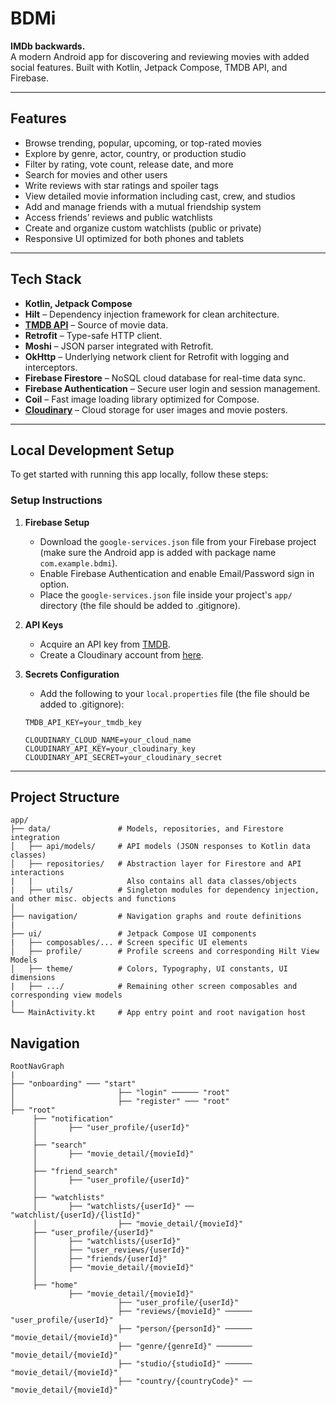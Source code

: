 # BDMi
**IMDb backwards.**  
A modern Android app for discovering and reviewing movies with added social features. 
Built with Kotlin, Jetpack Compose, TMDB API, and Firebase.

---
## Features

- Browse trending, popular, upcoming, or top-rated movies
- Explore by genre, actor, country, or production studio
- Filter by rating, vote count, release date, and more
- Search for movies and other users
- Write reviews with star ratings and spoiler tags
- View detailed movie information including cast, crew, and studios
- Add and manage friends with a mutual friendship system
- Access friends’ reviews and public watchlists
- Create and organize custom watchlists (public or private)
- Responsive UI optimized for both phones and tablets
---
## Tech Stack

- **Kotlin, Jetpack Compose**
- **Hilt** – Dependency injection framework for clean architecture.
- **[TMDB API](https://developer.themoviedb.org/docs/getting-started)** – Source of movie data.
- **Retrofit** – Type-safe HTTP client.
- **Moshi** – JSON parser integrated with Retrofit.
- **OkHttp** – Underlying network client for Retrofit with logging and interceptors.
- **Firebase Firestore** – NoSQL cloud database for real-time data sync.
- **Firebase Authentication** – Secure user login and session management.
- **Coil** – Fast image loading library optimized for Compose.
- **[Cloudinary](https://cloudinary.com/)** – Cloud storage for user images and movie posters.
---
## Local Development Setup

To get started with running this app locally, follow these steps:

### Setup Instructions

1. **Firebase Setup**  
   - Download the `google-services.json` file from your Firebase project (make sure the Android app is added with package name `com.example.bdmi`).
   - Enable Firebase Authentication and enable Email/Password sign in option.
   - Place the `google-services.json` file inside your project's `app/` directory (the file should be added to .gitignore).

2. **API Keys**
   - Acquire an API key from [TMDB](https://developer.themoviedb.org/docs/getting-started).
   - Create a Cloudinary account from [here](https://cloudinary.com/console).

3. **Secrets Configuration**
   - Add the following to your `local.properties` file (the file should be added to .gitignore):

   ```properties
   TMDB_API_KEY=your_tmdb_key

   CLOUDINARY_CLOUD_NAME=your_cloud_name
   CLOUDINARY_API_KEY=your_cloudinary_key
   CLOUDINARY_API_SECRET=your_cloudinary_secret
   ```
---
## Project Structure
```
app/
├── data/               # Models, repositories, and Firestore integration
│   ├── api/models/     # API models (JSON responses to Kotlin data classes)
│   ├── repositories/   # Abstraction layer for Firestore and API interactions
|   |                     Also contains all data classes/objects
|   ├── utils/          # Singleton modules for dependency injection, and other misc. objects and functions
│
├── navigation/         # Navigation graphs and route definitions
|
├── ui/                 # Jetpack Compose UI components
|   ├── composables/... # Screen specific UI elements
│   ├── profile/        # Profile screens and corresponding Hilt View Models
│   ├── theme/          # Colors, Typography, UI constants, UI dimensions
|   ├── .../            # Remaining other screen composables and corresponding view models
|
└── MainActivity.kt     # App entry point and root navigation host
```
## Navigation
```
RootNavGraph
|
├── "onboarding" ─── "start"
│                       ├── "login" ────── "root"
│                       ├── "register" ─── "root"
├── "root"
     ├── "notification"
     │       ├── "user_profile/{userId}"
     │
     ├── "search"
     │       ├── "movie_detail/{movieId}"
     │
     ├── "friend_search"
     │       ├── "user_profile/{userId}"
     │
     ├── "watchlists"
     │       ├── "watchlists/{userId}" ── "watchlist/{userId}/{listId}" 
     │                  ├── "movie_detail/{movieId}"
     ├── "user_profile/{userId}"
     │       ├── "watchlists/{userId}"
     │       ├── "user_reviews/{userId}"
     │       ├── "friends/{userId}"
     │       ├── "movie_detail/{movieId}"
     │
     ├── "home"
             ├── "movie_detail/{movieId}"
                        ├── "user_profile/{userId}"
                        ├── "reviews/{movieId}" ────── "user_profile/{userId}"
                        ├── "person/{personId}" ────── "movie_detail/{movieId}"
                        ├── "genre/{genreId}" ──────── "movie_detail/{movieId}"
                        ├── "studio/{studioId}" ────── "movie_detail/{movieId}"
                        ├── "country/{countryCode}" ── "movie_detail/{movieId}"
```
